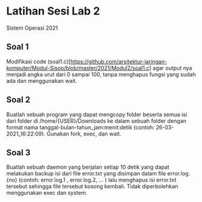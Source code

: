 # Latihan Sesi Lab 2
Sistem Operasi 2021

## Soal 1
Modifikasi code (soal1.c)[https://github.com/arsitektur-jaringan-komputer/Modul-Sisop/blob/master/2021/Modul2/soal1.c] agar output nya menjadi angka urut dari 0 sampai 100, tanpa menghapus fungsi yang sudah ada dan menggunakan wait.
## Soal 2
Buatlah sebuah program yang dapat mengcopy folder beserta semua isi dari folder di /home/{USER}/Downloads ke dalam sebuah folder dengan format nama tanggal-bulan-tahun_jam:menit:detik (contoh: 26-03-2021_16:22:09). Gunakan fork, exec, dan wait.
## Soal 3
Buatlah sebuah daemon yang berjalan setiap 10 detik yang dapat melakukan backup isi dari file error.txt yang disimpan dalam file error.log.{no} (contoh: error.log.1 , error.log.2, … ) lalu menghapus isi error.txt tersebut sehingga file tersebut kosong kembali. Tidak diperbolehkan menggunakan exec dan system.
